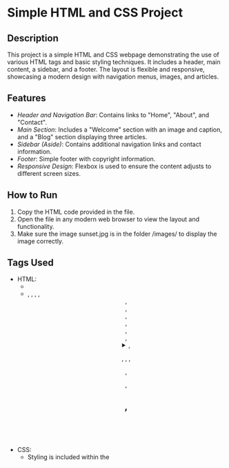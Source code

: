 # Simple HTML and CSS Project

## Description
This project is a simple HTML and CSS webpage demonstrating the use of various HTML tags and basic styling techniques. It includes a header, main content, a sidebar, and a footer. The layout is flexible and responsive, showcasing a modern design with navigation menus, images, and articles.

## Features
- *Header and Navigation Bar*: Contains links to "Home", "About", and "Contact".
- *Main Section*: Includes a "Welcome" section with an image and caption, and a "Blog" section displaying three articles.
- *Sidebar (Aside)*: Contains additional navigation links and contact information.
- *Footer*: Simple footer with copyright information.
- *Responsive Design*: Flexbox is used to ensure the content adjusts to different screen sizes.
  
## How to Run
1. Copy the HTML code provided in the file.
2. Open the file in any modern web browser to view the layout and functionality.
3. Make sure the image sunset.jpg is in the folder /images/ to display the image correctly.

## Tags Used
- HTML:
  - <!DOCTYPE html>
  - <html>, <head>, <meta>, <body>, <header>, <nav>, <section>, <aside>, <footer>, <article>, <details>, <summary>, <figure>, <img>, <a>, <p>, <h1>, <h2>, <h3>
- CSS:
  - Styling is included within the <style> tag in the <head>, covering layout, fonts, colors, and responsiveness.

## Styling Features
- Flexbox layout for responsive design.
- Hover effects for links.
- Image and figure with captions.
- Styling for navigation and articles.
  
## Future Improvements
- Add more sections or improve the existing layout with additional CSS features.
- Enhance accessibility with ARIA tags and better semantic HTML.
